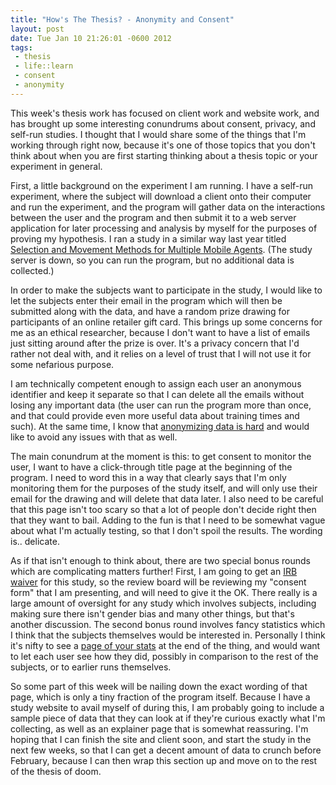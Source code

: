 ```yaml
--- 
title: "How's The Thesis? - Anonymity and Consent"
layout: post
date: Tue Jan 10 21:26:01 -0600 2012
tags:
 - thesis
 - life::learn
 - consent
 - anonymity
---
```

This week's thesis work has focused on client work and website work,
and has brought up some interesting conundrums about consent, privacy,
and self-run studies.  I thought that I would share some of the things
that I'm working through right now, because it's one of those topics
that you don't think about when you are first starting thinking about
a thesis topic or your experiment in general.

First, a little background on the experiment I am running.  I have a
self-run experiment, where the subject will download a client onto
their computer and run the experiment, and the program will gather
data on the interactions between the user and the program and then
submit it to a web server application for later processing and analysis
by myself for the purposes of proving my hypothesis.  I ran a study in
a similar way last year titled [Selection and Movement Methods for
Multiple Mobile Agents](http://jamuraa.com/movement/).
(The study server is down, so you can run the program, but no additional data is collected.)

In order to make the subjects want to participate in the study, I
would like to let the subjects enter their email in the program which
will then be submitted along with the data, and have a random prize
drawing for participants of an online retailer gift card.  This brings
up some concerns for me as an ethical researcher, because I don't want
to have a list of emails just sitting around after the prize is over.
It's a privacy concern that I'd rather not deal with, and it relies on
a level of trust that I will not use it for some nefarious purpose.

I am technically competent enough to assign each user an anonymous
identifier and keep it separate so that I can delete all the emails
without losing any important data (the user can run the program more
than once, and that could provide even more useful data about training
times and such).  At the same time, I know that [anonymizing data is
hard][1] and would like to avoid any issues with that as well.

[1]: http://arstechnica.com/tech-policy/news/2009/09/your-secrets-live-online-in-databases-of-ruin.ars

The main conundrum at the moment is this:
to get consent to monitor the user, I want to have a
click-through title page at the beginning of the program.  I need to
word this in a way that clearly says that I'm only monitoring them for
the purposes of the study itself, and will only use their email for
the drawing and will delete that data later.  I also need to be
careful that this page isn't too scary so that a lot of people don't
decide right then that they want to bail.  Adding to the fun is that I
need to be somewhat vague about what I'm actually testing, so that I
don't spoil the results.  The wording is.. delicate.

As if that isn't enough to think about, there are two special bonus
rounds which are complicating matters further! First,
I am going to get an [IRB waiver][2] for this study, so the review
board will be reviewing my "consent form" that I am presenting, and
will need to give it the OK.  There really is a large amount of
oversight for any study which involves subjects, including making sure
there isn't gender bias and many other things, but that's another
discussion.  The second bonus round involves fancy statistics which I
think that the subjects themselves would be interested in.  Personally
I think it's nifty to see a [page of your stats][3] at the end of
the thing, and would want to let each user see how they did, possibly
in comparison to the rest of the subjects, or to earlier runs
themselves.

[2]: http://www.irb.umn.edu/
[3]: https://twitter.com/#!/jamuraa/status/150439765739716608/photo/1

So some part of this week will be nailing down the exact wording of
that page, which is only a tiny fraction of the program itself.
Because I have a study website to avail myself of during this, I am probably
going to include a sample piece of data that they can look at if
they're curious exactly what I'm collecting, as well as an explainer
page that is somewhat reassuring.
I'm hoping that I can finish the site and client soon, and start the study
in the next few weeks, so that I can get a decent amount of data to
crunch before February, because I can then wrap this section up and
move on to the rest of the thesis of doom.

